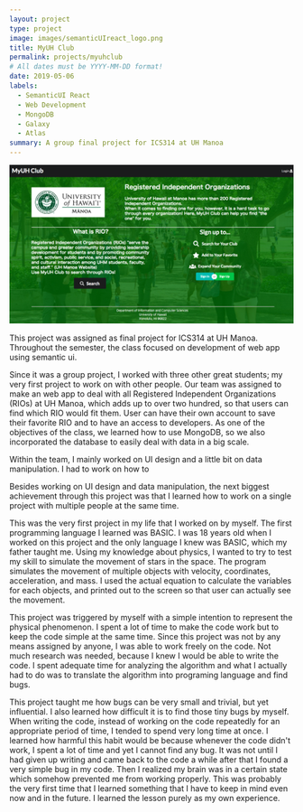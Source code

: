 ```yaml
---
layout: project
type: project
image: images/semanticUIreact_logo.png
title: MyUH Club
permalink: projects/myuhclub
# All dates must be YYYY-MM-DD format!
date: 2019-05-06
labels:
  - SemanticUI React 
  - Web Development
  - MongoDB
  - Galaxy
  - Atlas
summary: A group final project for ICS314 at UH Manoa
---
```


<img class="ui huge image" src="../images/myuhclub_landing.png">

This project was assigned as final project for ICS314 at UH Manoa. Throughout the semester, the class focused on development of web app using semantic ui.

Since it was a group project, I worked with three other great students; my very first project to work on with other people. Our team was assigned to make an web app to deal with all Registered Independent Organizations (RIOs) at UH Manoa, which adds up to over two hundred, so that users can find which RIO would fit them. User can have their own account to save their favorite RIO and to have an access to developers. As one of the objectives of the class, we learned how to use MongoDB, so we also incorporated the database to easily deal with data in a big scale. 

Within the team, I mainly worked on UI design and a little bit on data manipulation. I had to work on how to 

Besides working on UI design and data manipulation, the next biggest achievement through this project was that I learned how to work on a single project with multiple people at the same time.





This was the very first project in my life that I worked on by myself. The first programming language I learned was BASIC. I was 18 years old when I worked on this project and the only language I knew was BASIC, which my father taught me. Using my knowledge about physics, I wanted to try to test my skill to simulate the movement of stars in the space. The program simulates the movement of multiple objects with velocity, coordinates, acceleration, and mass. I used the actual equation to calculate the variables for each objects, and printed out to the screen so that user can actually see the movement.

This project was triggered by myself with a simple intention to represent the physical phenomenon. I spent a lot of time to make the code work but to keep the code simple at the same time. Since this project was not by any means assigned by anyone, I was able to work freely on the code. Not much research was needed, because I knew I would be able to write the code. I spent adequate time for analyzing the algorithm and what I actually had to do was to translate the algorithm into programing language and find bugs.

This project taught me how bugs can be very small and trivial, but yet influential. I also learned how difficult it is to find those tiny bugs by myself. When writing the code, instead of working on the code repeatedly for an appropriate period of time, I tended to spend very long time at once. I learned how harmful this habit would be because whenever the code didn't work, I spent a lot of time and yet I cannot find any bug. It was not until I had given up writing and came back to the code a while after that I found a very simple bug in my code. Then I realized my brain was in a certain state which somehow prevented me from working properly. This was probably the very first time that I learned something that I have to keep in mind even now and in the future. I learned the lesson purely as my own experience. 
